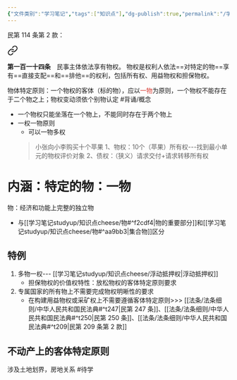 ```yaml
---
{"文件类别":"学习笔记","tags":["知识点"],"dg-publish":true,"permalink":"/学习笔记studyup/知识点cheese/客体特定原则/","dgPassFrontmatter":true,"created":"2024-09-20T15:55:27.355+08:00","updated":"2024-10-20T21:40:14.846+08:00"}
---
```


民第 114 条第 2 款：
<div class="transclusion internal-embed is-loaded"><a class="markdown-embed-link" href="////#t114" aria-label="Open link"><svg xmlns="http://www.w3.org/2000/svg" width="24" height="24" viewBox="0 0 24 24" fill="none" stroke="currentColor" stroke-width="2" stroke-linecap="round" stroke-linejoin="round" class="svg-icon lucide-link"><path d="M10 13a5 5 0 0 0 7.54.54l3-3a5 5 0 0 0-7.07-7.07l-1.72 1.71"></path><path d="M14 11a5 5 0 0 0-7.54-.54l-3 3a5 5 0 0 0 7.07 7.07l1.71-1.71"></path></svg></a><div class="markdown-embed">



**第一百一十四条**　民事主体依法享有物权。
物权是权利人依法==对特定的物==享有==直接支配==和==排他==的权利，包括所有权、用益物权和担保物权。 

</div></div>

物体特定原则：一个物权的客体（标的物），应以<font color="#d83931">一物</font>为原则，一个物权不能存在于二个物之上；物权变动须依个别物认定 #背诵/概念 
- 一个物权只能坐落在一个物上，不能同时存在于两个物上
- 一权一物原则
	- 可以一物多权
	>小张向小李购买十个苹果
	1、物权：10个（苹果）所有权---找到最小单元的物权评价对象
	2、债权：（狭义）请求交付+请求转移所有权
# 内涵：特定的物：一物
物：经济和功能上完整的独立物
- 与[[学习笔记studyup/知识点cheese/物#^f2cdf4\|物的重要部分]]和[[学习笔记studyup/知识点cheese/物#^aa9bb3\|集合物]]区分
## 特例 
1. 多物一权--- [[学习笔记studyup/知识点cheese/浮动抵押权\|浮动抵押权]]
	- 担保物权的价值权特性：放松物权的客体特定原则要求
2. 专属国家的所有物上不需要完成物权明晰性的要求
	- 在构建用益物权或采矿权上不需要遵循客体特定原则>>> [[法条/法条细则/中华人民共和国民法典#^t247\|民第 247 条]]、[[法条/法条细则/中华人民共和国民法典#^t250\|民第 250 条]]、[[法条/法条细则/中华人民共和国民法典#^t209\|民第 209 条第 2 款]]

## 不动产上的客体特定原则
涉及土地划界，房地关系 #待学 
